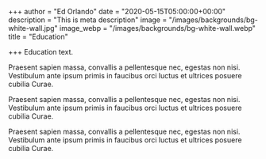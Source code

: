 +++
author = "Ed Orlando"
date = "2020-05-15T05:00:00+00:00"
description = "This is meta description"
image = "/images/backgrounds/bg-white-wall.jpg"
image_webp = "/images/backgrounds/bg-white-wall.webp"
title = "Education"

+++
Education text.  

Praesent sapien massa, convallis a pellentesque nec, egestas non nisi. Vestibulum ante ipsum primis in faucibus orci luctus et ultrices posuere cubilia Curae.

Praesent sapien massa, convallis a pellentesque nec, egestas non nisi. Vestibulum ante ipsum primis in faucibus orci luctus et ultrices posuere cubilia Curae.

Praesent sapien massa, convallis a pellentesque nec, egestas non nisi. Vestibulum ante ipsum primis in faucibus orci luctus et ultrices posuere cubilia Curae.